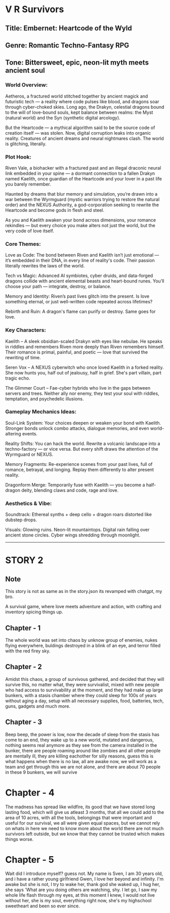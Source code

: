 # V R Survivors

## Title: Embernet: Heartcode of the Wyld
## Genre: Romantic Techno-Fantasy RPG
## Tone: Bittersweet, epic, neon-lit myth meets ancient soul

### World Overview:
Aetheros, a fractured world stitched together by ancient magick and futuristic tech — a reality where code pulses like blood, and dragons soar through cyber-choked skies. Long ago, the Drakyn, celestial dragons bound to the will of love-bound souls, kept balance between realms: the Myst (natural world) and the Syn (synthetic digital arcology).

But the Heartcode — a mythical algorithm said to be the source code of creation itself — was stolen. Now, digital corruption leaks into organic reality. Creatures of ancient dreams and neural nightmares clash. The world is glitching, literally.

### Plot Hook:

Riven Vale, a biohacker with a fractured past and an illegal draconic neural link embedded in your spine — a dormant connection to a fallen Drakyn named Kaelith, once guardian of the Heartcode and your lover in a past life you barely remember.

Haunted by dreams that blur memory and simulation, you’re drawn into a war between the Wyrmguard (mystic warriors trying to restore the natural order) and the NEXUS Authority, a god-corporation seeking to rewrite the Heartcode and become gods in flesh and steel.

As you and Kaelith awaken your bond across dimensions, your romance rekindles — but every choice you make alters not just the world, but the very code of love itself.

### Core Themes:

Love as Code: The bond between Riven and Kaelith isn’t just emotional — it’s embedded in their DNA, in every line of reality's code. Their passion literally rewrites the laws of the world.

Tech vs Magic: Advanced AI symbiotes, cyber druids, and data-forged dragons collide with ancient elemental beasts and heart-bound runes. You’ll choose your path — integrate, destroy, or balance.

Memory and Identity: Riven’s past lives glitch into the present. Is love something eternal, or just well-written code repeated across lifetimes?

Rebirth and Ruin: A dragon's flame can purify or destroy. Same goes for love.

### Key Characters:

Kaelith – A sleek obsidian-scaled Drakyn with eyes like nebulae. He speaks in riddles and remembers Riven more deeply than Riven remembers himself. Their romance is primal, painful, and poetic — love that survived the rewriting of time.

Seren Vox – A NEXUS cyberwitch who once loved Kaelith in a forked reality. She now hunts you, half out of jealousy, half in grief. She's part villain, part tragic echo.

The Glimmer Court – Fae-cyber hybrids who live in the gaps between servers and trees. Neither ally nor enemy, they test your soul with riddles, temptation, and psychedelic illusions.

### Gameplay Mechanics Ideas:

Soul-Link System: Your choices deepen or weaken your bond with Kaelith. Stronger bonds unlock combo attacks, dialogue memories, and even world-altering events.

Reality Shifts: You can hack the world. Rewrite a volcanic landscape into a techno-factory — or vice versa. But every shift draws the attention of the Wyrmguard or NEXUS.

Memory Fragments: Re-experience scenes from your past lives, full of romance, betrayal, and longing. Replay them differently to alter present reality.

Dragonform Merge: Temporarily fuse with Kaelith — you become a half-dragon deity, blending claws and code, rage and love.

### Aesthetics & Vibe:

Soundtrack: Ethereal synths + deep cello + dragon roars distorted like dubstep drops.

Visuals: Glowing ruins. Neon-lit mountaintops. Digital rain falling over ancient stone circles. Cyber wings shredding through moonlight.


-------------------------------------------------------------------------------------------------------------------------------

# STORY 2

## Note
This story is not as same as in the story.json its revamped with chatgpt, my bro.

A survival game, where love meets adventure and action, with crafting and inventory spicing things up.

## Chapter - 1
The whole world was set into chaos by unknow group of enemies, nukes flying everywhere, buldings destroyed in a blink of an eye, and terror filled with the red firey sky.

## Chapter - 2 
Amidst this chaos, a group of survivous gathered, and decided that they will survive this, no matter what, they were survivalist, mixed with new people who had access to survivability at the moment, and they had make up large bunkers, with a stasis chamber where they could sleep for 100s of years without aging a day, setup with all necessary supplies, food, batteries, tech, guns, gadgets and much more.

## Chapter - 3
Beep beep, the power is low, now the decade of sleep from the stasis has come to an end, they wake up to a new world, mutated and dangerous, nothing seems real anymore as they see from the camera installed in the bunker, there are people roaming around like zombies and all other people are mentally ill, they are killing eachother for silly reasons, guess this is what happens when there is no law, all are awake now, we will work as a team and get through this we are not alone, and there are about 70 people in these 9 bunkers, we will survive

# Chapter - 4
The madness has spread like wildfire, its good that we have stored long lasting food, which will give us atleast 3 months, that all we could add to the area of 10 acres, with all the tools, belongings that were important and useful for our survival, we all were given equal spaces, but we cannot rely on whats in here we need to know more about the world there are not much survivors left outside, but we know that they cannot be trusted which makes things worse.

# Chapter - 5
Wait did I introduce myself? guess not. My name is Sven, I am 30 years old, and i have a rather young girlfriend Gwen, I love her beyond and infinity. I'm awake but she is not, I try to wake her, thank god she waked up, I hug her, she says 'What are you doing others are watching, shy. I let go, I saw my whole life flash through my eyes, at this moment I knew, I would not live without her, she is my soul, everything right now, she's my highschool sweetheart and been so ever since.